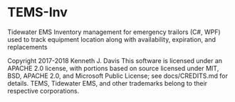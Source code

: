 # TEMS-Inv
Tidewater EMS Inventory management for emergency trailors (C#, WPF) used to track equipment location along with availability, expiration, and replacements

Copyright 2017-2018 Kenneth J. Davis
This software is licensed under an APACHE 2.0 license, with portions based on source licensed under MIT, BSD, APACHE 2.0, and Microsoft Public License; see docs/CREDITS.md for details.
TEMS, Tidewater EMS, and other trademarks belong to their respective corporations.
